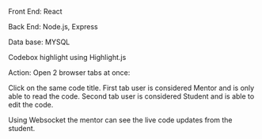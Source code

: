 Front End: React

Back End: Node.js, Express

Data base: MYSQL

Codebox highlight using Highlight.js

Action: 
Open 2 browser tabs at once:

Click on the same code title.
First tab user is considered Mentor and is only able to read the code.
Second tab user is considered Student and is able to edit the code.

Using Websocket the mentor can see the live code updates from the student.

